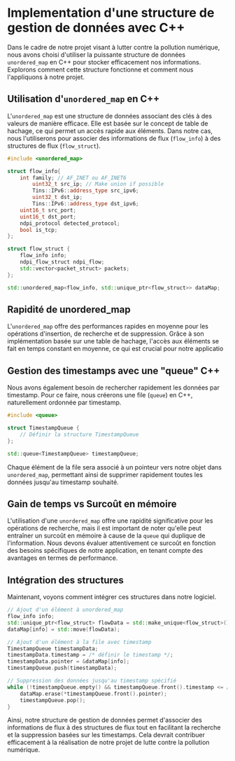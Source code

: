 # Implementation d'une structure de gestion de données avec C++

Dans le cadre de notre projet visant à lutter contre la pollution numérique, nous avons choisi d'utiliser la puissante structure de données `unordered_map` en C++ pour stocker efficacement nos informations. Explorons comment cette structure fonctionne et comment nous l'appliquons à notre projet.

## Utilisation d'`unordered_map` en C++

L'`unordered_map` est une structure de données associant des clés à des valeurs de manière efficace. Elle est basée sur le concept de table de hachage, ce qui permet un accès rapide aux éléments. Dans notre cas, nous l'utiliserons pour associer des informations de flux (`flow_info`) à des structures de flux (`flow_struct`).

```cpp
#include <unordered_map>

struct flow_info{
    int family; // AF_INET ou AF_INET6
        uint32_t src_ip; // Make union if possible
        Tins::IPv6::address_type src_ipv6;
        uint32_t dst_ip;
        Tins::IPv6::address_type dst_ipv6;
    uint16_t src_port;
    uint16_t dst_port;
    ndpi_protocol detected_protocol; 
    bool is_tcp;
};

struct flow_struct {
    flow_info info;
    ndpi_flow_struct ndpi_flow;
    std::vector<packet_struct> packets;
};

std::unordered_map<flow_info, std::unique_ptr<flow_struct>> dataMap;
```

## Rapidité de unordered_map
L'`unordered_map` offre des performances rapides en moyenne pour les opérations d'insertion, de recherche et de suppression. Grâce à son implémentation basée sur une table de hachage, l'accès aux éléments se fait en temps constant en moyenne, ce qui est crucial pour notre applicatio

## Gestion des timestamps avec une "queue" C++

Nous avons également besoin de rechercher rapidement les données par timestamp. Pour ce faire, nous créerons une file (`queue`) en C++, naturellement ordonnée par timestamp.

```cpp
#include <queue>

struct TimestampQueue {
    // Définir la structure TimestampQueue
};

std::queue<TimestampQueue> timestampQueue;
```

Chaque élément de la file sera associé à un pointeur vers notre objet dans `unordered_map`, permettant ainsi de supprimer rapidement toutes les données jusqu'au timestamp souhaité.

## Gain de temps vs Surcoût en mémoire
L'utilisation d'une `unordered_map` offre une rapidité significative pour les opérations de recherche, mais il est important de noter qu'elle peut entraîner un surcoût en mémoire à cause de la `queue` qui duplique de l'information. Nous devons évaluer attentivement ce surcoût en fonction des besoins spécifiques de notre application, en tenant compte des avantages en termes de performance.

## Intégration des structures

Maintenant, voyons comment intégrer ces structures dans notre logiciel.

```cpp
// Ajout d'un élément à unordered_map
flow_info info;
std::unique_ptr<flow_struct> flowData = std::make_unique<flow_struct>();
dataMap[info] = std::move(flowData);

// Ajout d'un élément à la file avec timestamp
TimestampQueue timestampData;
timestampData.timestamp = /* définir le timestamp */;
timestampData.pointer = &dataMap[info];
timestampQueue.push(timestampData);

// Suppression des données jusqu'au timestamp spécifié
while (!timestampQueue.empty() && timestampQueue.front().timestamp <= /* timestamp à atteindre */) {
    dataMap.erase(*timestampQueue.front().pointer);
    timestampQueue.pop();
}
```

Ainsi, notre structure de gestion de données permet d'associer des informations de flux à des structures de flux tout en facilitant la recherche et la suppression basées sur les timestamps. Cela devrait contribuer efficacement à la réalisation de notre projet de lutte contre la pollution numérique.
